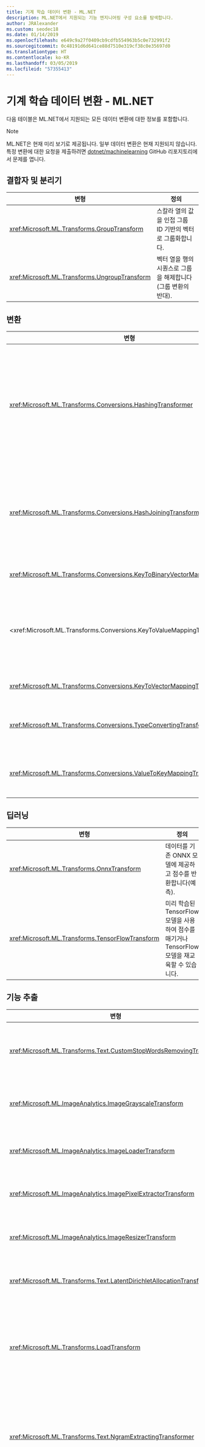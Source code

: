 ```yaml
---
title: 기계 학습 데이터 변환 - ML.NET
description: ML.NET에서 지원되는 기능 엔지니어링 구성 요소를 탐색합니다.
author: JRAlexander
ms.custom: seodec18
ms.date: 01/14/2019
ms.openlocfilehash: e649c9a27f0409cb9cdfb554963b5c0e732991f2
ms.sourcegitcommit: 0c48191d6d641ce88d7510e319cf38c0e35697d0
ms.translationtype: HT
ms.contentlocale: ko-KR
ms.lasthandoff: 03/05/2019
ms.locfileid: "57355413"
---
```

# <a name="machine-learning-data-transforms---mlnet"></a>기계 학습 데이터 변환 - ML.NET

다음 테이블은 ML.NET에서 지원되는 모든 데이터 변환에 대한 정보를 포함합니다.

> [!NOTE]
> ML.NET은 현재 미리 보기로 제공됩니다. 일부 데이터 변환은 현재 지원되지 않습니다. 특정 변환에 대한 요청을 제출하려면 [dotnet/machinelearning](https://github.com/dotnet/machinelearning/issues) GitHub 리포지토리에서 문제를 엽니다.

## <a name="combiners-and-segregators"></a>결합자 및 분리기

| 변형 | 정의 |
| --- | --- |
| <xref:Microsoft.ML.Transforms.GroupTransform> | 스칼라 열의 값을 인접 그룹 ID 기반의 벡터로 그룹화합니다. |
| <xref:Microsoft.ML.Transforms.UngroupTransform> | 벡터 열을 행의 시퀀스로 그룹을 해제합니다(그룹 변환의 반대). |

## <a name="conversions"></a>변환

| 변형 | 정의 |
| --- | --- |
| <xref:Microsoft.ML.Transforms.Conversions.HashingTransformer> | 단일 반환된 열 또는 벡터 열을 해싱합니다. 벡터 열의 경우 각 슬롯을 개별적으로 해싱합니다. 텍스트 값 또는 키 값을 해싱할 수 있습니다. |
| <xref:Microsoft.ML.Transforms.Conversions.HashJoiningTransform> | 여러 열 값을 해시로 변환합니다. 이 변환은 숫자 및 텍스트 입력 모두와 단일 및 벡터 값 열 모두를 허용합니다. |
| <xref:Microsoft.ML.Transforms.Conversions.KeyToBinaryVectorMappingTransformer> | 키를 이진 벡터 열로 변환합니다. |
| <xref:Microsoft.ML.Transforms.Conversions.KeyToValueMappingTransformer > | KeyValues 메타데이터를 활용하여 키 인덱스를 KeyValues 메타데이터의 해당 값으로 매핑합니다. |
| <xref:Microsoft.ML.Transforms.Conversions.KeyToVectorMappingTransformer> | 키를 벡터 열로 변환합니다. |
| <xref:Microsoft.ML.Transforms.Conversions.TypeConvertingTransformer> | 유형을 변환할 수 있는 경우 기본 열 유형을 변경합니다. |
| <xref:Microsoft.ML.Transforms.Conversions.ValueToKeyMappingTransformer> | 입력 값(단어, 숫자 등)을 사전의 인덱스로 변환합니다. |

## <a name="deep-learning"></a>딥러닝

| 변형 | 정의 |
| --- | --- |
| <xref:Microsoft.ML.Transforms.OnnxTransform> | 데이터를 기존 ONNX 모델에 제공하고 점수를 반환합니다(예측). |
| <xref:Microsoft.ML.Transforms.TensorFlowTransform> | 미리 학습된 TensorFlow 모델을 사용하여 점수를 매기거나 TensorFlow 모델을 재교육할 수 있습니다. |

## <a name="feature-extraction"></a>기능 추출

| 변형 | 정의 |
| --- | --- |
| <xref:Microsoft.ML.Transforms.Text.CustomStopWordsRemovingTransform> | 개별 토큰(대/소문자를 구분하지 않는 비교)을 중지 단어와 비교하여 지정된 중지 단어의 목록을 제거합니다.|
| <xref:Microsoft.ML.ImageAnalytics.ImageGrayscaleTransform> | 하나 이상의 ImageType 열을 사용하고 동일한 이미지의 회색조 표현으로 변환합니다.|
| <xref:Microsoft.ML.ImageAnalytics.ImageLoaderTransform> | 하나 이상의 ReadOnlyMemory 열을 사용하고 ImageType으로 로드합니다. |
| <xref:Microsoft.ML.ImageAnalytics.ImagePixelExtractorTransform> | 하나 이상의 ImageType 열을 사용하고 벡터 표현으로 변환합니다.|
| <xref:Microsoft.ML.ImageAnalytics.ImageResizerTransform> | 하나 이상의 ImageType 열을 사용하고 제공된 높이 및 너비로 크기를 조정합니다.|
| <xref:Microsoft.ML.Transforms.Text.LatentDirichletAllocationTransformer> | Latent Dirichlet 할당의 최신 구현인 LightLDA를 구현합니다.|
| <xref:Microsoft.ML.Transforms.LoadTransform> | 지정된 모델 파일에서 특정 변환을 로드합니다. 직렬화된 체인에서 'cherry picking' 변환을 허용하거나 다른(그러나 여전히 호환 가능한) 데이터 뷰에 미리 학습된 변환을 적용하도록 합니다. |
| <xref:Microsoft.ML.Transforms.Text.NgramExtractingTransformer> | 키의 지정된 벡터에서 ngrams 개수 모음(1-n 길이의 연속 값의 시퀀스)을 생성합니다. ngrams의 사전을 빌드하고 모음의 인덱스로 사전의 ID를 사용하여 이를 수행합니다. |
| <xref:Microsoft.ML.Transforms.Text.NgramExtractorTransform> | 토큰화된 텍스트의 컬렉션(ReadOnlyMemory의 벡터) 또는 키의 벡터를 숫자 기능 벡터로 설정합니다. 기능 벡터는 ngrams의 개수입니다(1-n 길이의 연속 토큰- 단어 또는 키의 시퀀스). |
| <xref:Microsoft.ML.Transforms.Text.NgramHashExtractingTransformer> | 해싱을 사용하여 토큰화된 텍스트의 컬렉션(ReadOnlyMemory의 벡터)을 숫자 기능 벡터로 설정합니다. |
| <xref:Microsoft.ML.Transforms.Text.NgramHashingTransformer> | 지정된 텍스트에서 ngrams 개수 모음(1-n 길이의 연속 단어의 시퀀스)을 생성합니다. |
| <xref:Microsoft.ML.Transforms.Categorical.OneHotEncodingTransformer> | 데이터를 기반으로 범주의 사전을 빌드하고 배열의 인덱스로 사전의 ID를 사용하여 범주 값을 표시기 배열로 변환합니다. |
| <xref:Microsoft.ML.Transforms.Projections.PcaTransform> | 기능 벡터의 프로젝션을 낮은 순위 하위 공간으로 계산합니다. |
| <xref:Microsoft.ML.Transforms.Text.SentimentAnalyzingTransformer> | 미리 학습된 감정 모델을 사용하여 입력 문자열의 점수를 매깁니다. |
| <xref:Microsoft.ML.Transforms.Text.StopWordsRemovingTransformer> | 개별 토큰(대/소문자를 구분하지 않는 비교)을 중지 단어와 비교하여 중지 단어의 언어별 목록(가장 일반적인 단어)을 제거합니다. |
| <xref:Microsoft.ML.Transforms.Text.WordBagBuildingTransformer> | 지정된 텍스트에서 ngrams 개수 모음(연속 단어의 시퀀스)을 생성합니다. ngrams의 사전을 빌드하고 모음의 인덱스로 사전의 ID를 사용하여 이를 수행합니다. |
| <xref:Microsoft.ML.Transforms.Text.WordHashBagProducingTransformer> | 지정된 텍스트에서 ngrams 개수 모음(1-n 길이의 연속 단어의 시퀀스)을 생성합니다. 각 ngram을 해싱하고 모음의 인덱스로 해시 값을 사용하여 이를 수행합니다. |
| <xref:Microsoft.ML.Transforms.Text.WordTokenizingTransformer> | 구분 문자를 사용하여 텍스트를 단어로 분할합니다. |


## <a name="image-model-featurizers"></a>이미지 모델 Featurizer

| 변형 | 정의 |
| --- | --- |
| <xref:Microsoft.ML.Transforms.AlexNetExtension> | 미리 학습된 [AlexNet](https://en.wikipedia.org/wiki/AlexNet) 모델을 사용하기 위해 <xref:Microsoft.ML.Transforms.DnnImageFeaturizerEstimator>와 함께 사용되는 확장 메서드입니다. 이 확장을 포함하는 NuGet도 이진 모델 파일을 포함하도록 보장됩니다. |
| <xref:Microsoft.ML.Transforms.ResNet18Extension> | 미리 학습된 ResNet18 모델을 사용하기 위해 <xref:Microsoft.ML.Transforms.DnnImageFeaturizerEstimator>와 함께 사용되는 확장 메서드입니다. 이 확장을 포함하는 NuGet도 이진 모델 파일을 포함하도록 보장됩니다. |
| <xref:Microsoft.ML.Transforms.ResNet50Extension> | 미리 학습된 ResNet50 모델을 사용하기 위해 <xref:Microsoft.ML.Transforms.DnnImageFeaturizerEstimator>와 함께 사용되는 확장 메서드입니다. 이 확장을 포함하는 NuGet도 이진 모델 파일을 포함하도록 보장됩니다. |
| <xref:Microsoft.ML.Transforms.ResNet101Extension> | 미리 학습된 ResNet101 모델을 사용하기 위해 <xref:Microsoft.ML.Transforms.DnnImageFeaturizerEstimator>와 함께 사용되는 확장 메서드입니다. 이 확장을 포함하는 NuGet도 이진 모델 파일을 포함하도록 보장됩니다. |

## <a name="label-parsing"></a>레이블 구문 분석

| 변형 | 정의 |
| --- | --- |
| <xref:Microsoft.ML.Transforms.LabelConvertTransform> |  레이블을 변환합니다. |
| <xref:Microsoft.ML.Transforms.LabelIndicatorTransform> | 주로 OVA와 함께 사용하기 위해 다중 클래스 레이블을 이진 True, False 레이블로 다시 매핑합니다.|

## <a name="missing-values"></a>누락 값

| 변형 | 정의 |
| --- | --- |
| <xref:Microsoft.ML.Transforms.MissingValueDroppingTransformer> | 열에서 누락 값을 삭제합니다. |
| <xref:Microsoft.ML.Transforms.MissingValueIndicatorTransform> | 입력 열과 동일한 수의 슬롯을 사용하여 부울 출력 열을 만듭니다. 여기서 출력 값은 입력 열의 값이 누락된 경우 true입니다. |
| <xref:Microsoft.ML.Transforms.MissingValueReplacingTransformer> | 기본값 또는 평균값/최솟값/최댓값으로 대체하여 누락 값을 처리합니다(텍스트가 아닌 열에만 해당). |

## <a name="normalization"></a>표준화

| 변형 | 정의 |
| --- | --- |
| <xref:Microsoft.ML.Transforms.Projections.LpNormalizingTransformer> | Lp-Norm(벡터/행 단위) 정규화 변환입니다. |
| <xref:Microsoft.ML.Transforms.Normalizers.MeanVarDblAggregator> | 벡터 값 열에 대한 평균 및 분산을 계산합니다. 현재 평균 및 M2(평균 값의 제곱차의 합계), NaNs의 수 및 0이 아닌 요소의 수를 추적합니다. |
| <xref:Microsoft.ML.Transforms.Normalizers.MeanVarSngAggregator> | 벡터 값 열에 대한 평균 및 분산을 계산합니다. 현재 평균 및 M2(평균 값의 제곱차의 합계), NaNs의 수 및 0이 아닌 요소의 수를 추적합니다. |
| <xref:Microsoft.ML.Transforms.Normalizers.MinMaxDblAggregator> | 벡터 값 열에 대한 최소, 최대, 스파스가 아닌 값(vCount)의 수 및 ProcessValue() 호출의 수(trainCount)를 추적합니다. |
| <xref:Microsoft.ML.Transforms.Normalizers.NormalizeTransform> | 기능 범위를 표준화합니다. |
| <xref:Microsoft.ML.Transforms.Normalizers.NormalizingTransformer> |기능 범위를 표준화합니다. |

## <a name="onnx"></a>Onnx

| 변형 | 정의 |
| --- | --- |
| <xref:Microsoft.ML.Transforms.OnnxTransform> | ONNX 표준 v1.2를 사용하는 미리 학습된 ONNX 모델의 점수를 매깁니다. |

## <a name="preprocessing"></a>전처리
| 변형 | 정의 |
| --- | --- |
| <xref:Microsoft.ML.Transforms.BootstrapSamplingTransformer> | 푸아송 샘플링을 사용하는 부트스트랩 샘플링을 대략적으로 보여줍니다. |
| <xref:Microsoft.ML.Transforms.Projections.RandomFourierFeaturizingTransformer> | 임의 Fourier 기능을 생성합니다. |
| <xref:Microsoft.ML.Transforms.Text.TokenizingByCharactersTransformer> | 텍스트가 문자의 시퀀스로 간주되는 문자 기반 토크나이저입니다. |
| <xref:Microsoft.ML.Transforms.Projections.VectorWhiteningTransformer> | 가중치 식별을 돕기 위해 최적화를 간소화합니다. |

## <a name="row-filters"></a>행 필터

| 변형 | 정의 |
| --- | --- |
| <xref:Microsoft.ML.Transforms.RowShufflingTransformer> | 지정된 수의 행의 풀을 사용하여 수행하기 위해 임의 커서 시도의 순서를 섞습니다.  |
| <xref:Microsoft.ML.Transforms.SkipFilter> | 행 수를 건너뛰어 행의 하위 집합으로 입력 제한을 허용합니다. |
| <xref:Microsoft.ML.Transforms.SkipTakeFilter> | 선택적 오프셋에서 행의 하위 집합으로 입력 제한을 허용합니다. 데이터 페이징을 구현하는 데 사용될 수 있습니다. SkipTakeFilter.SkipArguments를 사용하여 만든 경우 `SkipFilter`처럼 동작합니다.
| <xref:Microsoft.ML.Transforms.TakeFilter> | N을 첫 번째 행으로 사용하여 행의 하위 집합으로 입력 제한을 허용합니다. |


## <a name="schema"></a>스키마

| 변형 | 정의 |
| --- | --- |
| <xref:Microsoft.ML.Transforms.ColumnCopyingTransformer> | 데이터 세트에서 열을 복제합니다.|
| <xref:Microsoft.ML.Transforms.ColumnSelectingTransformer> | 지정된 입력에서 삭제 또는 유지할 열 집합을 선택합니다. |
| <xref:Microsoft.ML.Transforms.FeatureSelection.SlotsDroppingTransformer> | 열에서 슬롯을 삭제합니다.|
| <xref:Microsoft.ML.Transforms.OptionalColumnTransform> | 지정된 형식 및 기본 값을 사용하여 새 열을 만듭니다. |
| <xref:Microsoft.ML.Transforms.RangeFilter> | Single, Double 또는 Key(연속) 형식의 열에서 데이터 보기를 필터링합니다. 지정된 최소/최대 범위 내에 있는 값을 유지합니다. NaNs는 항상 필터링됩니다. 입력이 Key 형식인 경우 최소/최대는 값 수의 백분율로 간주됩니다. |

## <a name="tensorflow"></a>TensorFlow

| 변형 | 정의 |
| --- | --- |
| <xref:Microsoft.ML.Transforms.TensorFlowTransform> | 미리 학습된 TensorFlow 모델을 사용하여 점수를 매기거나 TensorFlow 모델을 재교육합니다. |

## <a name="text-processing-and-featurization"></a>텍스트 처리 및 기능화

| 변형 | 정의 |
| --- | --- |
| <xref:Microsoft.ML.Transforms.Text.TextNormalizingTransformer> | 텍스트 대/소문자 정규화, 분음 부호 제거, 문장 부호 및/또는 숫자를 허용하는 텍스트 정규화 변환입니다. 변환은 토큰/텍스트(ReadOnlyMemory의 벡터)의 벡터 뿐만 아니라 텍스트 입력에서 작동합니다. |
| <xref:Microsoft.ML.Transforms.Text.TokenizingByCharactersTransformer> | 텍스트가 문자의 시퀀스로 간주되는 문자 기반 토크나이저입니다. |

## <a name="time-series"></a>시계열

| 변형 | 정의 |
| --- | --- |
| <xref:Microsoft.ML.TimeSeriesProcessing.ExponentialAverageTransform> | 값의 가중치 평균을 사용합니다. ExpAvg(y_t) = a * y_t + (1-a) * ExpAvg(y_(t-1)) |
| <xref:Microsoft.ML.TimeSeriesProcessing.IidChangePointDetector> | 적응 커널 밀도 추정 및 마틴게일을 기준으로 i.i.d. 시퀀스(임의 샘플)에 대한 변경 지점 탐지기 변환을 구현합니다. |
| <xref:Microsoft.ML.TimeSeriesProcessing.IidSpikeDetector> | 적응 커널 밀도 추정을 기준으로 i.i.d. 시퀀스(임의 샘플)에 대한 급증 탐지기 변환을 구현합니다. |
| <xref:Microsoft.ML.TimeSeriesProcessing.MovingAverageTransform> | 슬라이딩 윈도우 값의 가중치 평균을 제공합니다. |
| <xref:Microsoft.ML.TimeSeriesProcessing.PercentileThresholdTransform> | 시계열 현재 값이 슬라이딩 윈도우 상위 값 백분위 수에 속하는지 여부를 결정합니다. |
| <xref:Microsoft.ML.TimeSeriesProcessing.PValueTransform> | 슬라이딩 윈도우의 다른 값을 기준으로 시리즈 현재 값 경험적 p-값을 계산합니다. |
| <xref:Microsoft.ML.TimeSeriesProcessing.SlidingWindowTransform> | Single 형식의 시계열에 슬라이딩 윈도우를 출력합니다. |
| <xref:Microsoft.ML.TimeSeriesProcessing.SsaChangePointDetector> | 시계열의 단수 스펙트럼 모델링에 따라 변경 지점 탐지기 변환을 구현합니다. |
| <xref:Microsoft.ML.TimeSeriesProcessing.SsaSpikeDetector> | 시계열의 단수 스펙트럼 모델링에 따라 급증 탐지기 변환을 구현합니다. |

## <a name="miscellaneous"></a>기타

| 변형 | 정의 |
| --- | --- |
| <xref:Microsoft.ML.Transforms.CompositeTransformer> | 복합 데이터 변환을 만듭니다. |
| <xref:Microsoft.ML.Transforms.CustomMappingTransformer%602> | 제공된 `IDataView`에 추가 열을 생성합니다. 행의 수를 변경하지 않으며 입력 데이터의 모든 행에 사용자 함수의 애플리케이션 결과로 표시될 수 있습니다.|
| <xref:Microsoft.ML.Transforms.GenerateNumberTransform> | 생성된 번호 시퀀스를 사용하여 열을 추가합니다. |
| <xref:Microsoft.ML.Transforms.ProduceIdTransform> | 열로 커서의 ID를 사용하여 열을 생성합니다. |
| <xref:Microsoft.ML.Transforms.RandomNumberGenerator> | 난수를 생성합니다. |
